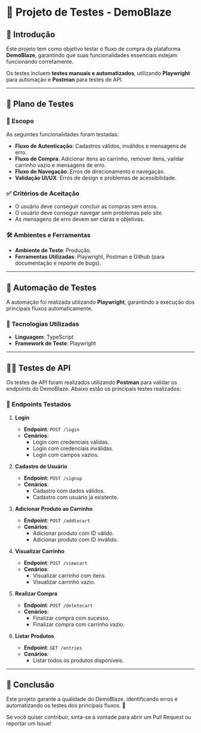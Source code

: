 # 🧪 Projeto de Testes - DemoBlaze  

## 📌 Introdução  
Este projeto tem como objetivo testar o fluxo de compra da plataforma **DemoBlaze**, garantindo que suas funcionalidades essenciais estejam funcionando corretamente.  

Os testes incluem **testes manuais e automatizados**, utilizando **Playwright** para automação e **Postman** para testes de API.  

---

## 📝 Plano de Testes  

### 🎯 Escopo  
As seguintes funcionalidades foram testadas:  

- **Fluxo de Autenticação**: Cadastros válidos, inválidos e mensagens de erro.  
- **Fluxo de Compra**: Adicionar itens ao carrinho, remover itens, validar carrinho vazio e mensagens de erro.  
- **Fluxo de Navegação**: Erros de direcionamento e navegação.  
- **Validação UI/UX**: Erros de design e problemas de acessibilidade.  

### ✅ Critérios de Aceitação  
- O usuário deve conseguir concluir as compras sem erros.  
- O usuário deve conseguir navegar sem problemas pelo site.  
- As mensagens de erro devem ser claras e objetivas.  

### 🛠️ Ambientes e Ferramentas  
- **Ambiente de Teste**: Produção.  
- **Ferramentas Utilizadas**: Playwright, Postman e Github (para documentação e reporte de bugs).  

---

## 🚀 Automação de Testes  

A automação foi realizada utilizando **Playwright**, garantindo a execução dos principais fluxos automaticamente.  

### 📌 Tecnologias Utilizadas  
- **Linguagem**: TypeScript  
- **Framework de Teste**: Playwright  

---

## 🧑‍💻 Testes de API  

Os testes de API foram realizados utilizando **Postman** para validar os endpoints do DemoBlaze. Abaixo estão os principais testes realizados:  

### 📌 Endpoints Testados  

1. **Login**  
   - **Endpoint**: `POST /login`  
   - **Cenários**:  
     - Login com credenciais válidas.  
     - Login com credenciais inválidas.  
     - Login com campos vazios.  

2. **Cadastro de Usuário**  
   - **Endpoint**: `POST /signup`  
   - **Cenários**:  
     - Cadastro com dados válidos.  
     - Cadastro com usuário já existente.  

3. **Adicionar Produto ao Carrinho**  
   - **Endpoint**: `POST /addtocart`  
   - **Cenários**:  
     - Adicionar produto com ID válido.  
     - Adicionar produto com ID inválido.  

4. **Visualizar Carrinho**  
   - **Endpoint**: `POST /viewcart`  
   - **Cenários**:  
     - Visualizar carrinho com itens.  
     - Visualizar carrinho vazio.  

5. **Realizar Compra**  
   - **Endpoint**: `POST /deletecart`  
   - **Cenários**:  
     - Finalizar compra com sucesso.  
     - Finalizar compra com carrinho vazio.  

6. **Listar Produtos**  
   - **Endpoint**: `GET /entries`  
   - **Cenários**:  
     - Listar todos os produtos disponíveis.  

---

## 📌 Conclusão
Este projeto garante a qualidade do DemoBlaze, identificando erros e automatizando os testes dos principais fluxos. 🚀

Se você quiser contribuir, sinta-se à vontade para abrir um Pull Request ou reportar um Issue!
